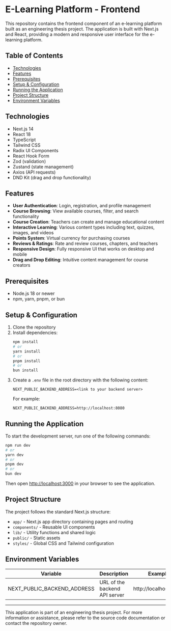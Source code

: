# E-Learning Platform - Frontend

This repository contains the frontend component of an e-learning platform built as an engineering thesis project. The application is built with Next.js and React, providing a modern and responsive user interface for the e-learning platform.

## Table of Contents

- [Technologies](#technologies)
- [Features](#features)
- [Prerequisites](#prerequisites)
- [Setup & Configuration](#setup--configuration)
- [Running the Application](#running-the-application)
- [Project Structure](#project-structure)
- [Environment Variables](#environment-variables)

## Technologies

- Next.js 14
- React 18
- TypeScript
- Tailwind CSS
- Radix UI Components
- React Hook Form
- Zod (validation)
- Zustand (state management)
- Axios (API requests)
- DND Kit (drag and drop functionality)

## Features

- **User Authentication**: Login, registration, and profile management
- **Course Browsing**: View available courses, filter, and search functionality
- **Course Creation**: Teachers can create and manage educational content
- **Interactive Learning**: Various content types including text, quizzes, images, and videos
- **Points System**: Virtual currency for purchasing courses
- **Reviews & Ratings**: Rate and review courses, chapters, and teachers
- **Responsive Design**: Fully responsive UI that works on desktop and mobile
- **Drag and Drop Editing**: Intuitive content management for course creators

## Prerequisites

- Node.js 18 or newer
- npm, yarn, pnpm, or bun

## Setup & Configuration

1. Clone the repository
2. Install dependencies:
   ```bash
   npm install
   # or
   yarn install
   # or
   pnpm install
   # or
   bun install
   ```
3. Create a `.env` file in the root directory with the following content:
   ```
   NEXT_PUBLIC_BACKEND_ADDRESS=<link to your backend server>
   ```
   For example:
   ```
   NEXT_PUBLIC_BACKEND_ADDRESS=http://localhost:8080
   ```

## Running the Application

To start the development server, run one of the following commands:

```bash
npm run dev
# or
yarn dev
# or
pnpm dev
# or
bun dev
```

Then open [http://localhost:3000](http://localhost:3000) in your browser to see the application.

## Project Structure

The project follows the standard Next.js structure:

- `app/` - Next.js app directory containing pages and routing
- `components/` - Reusable UI components
- `lib/` - Utility functions and shared logic
- `public/` - Static assets
- `styles/` - Global CSS and Tailwind configuration

## Environment Variables

| Variable | Description | Example |
|----------|-------------|---------|
| NEXT_PUBLIC_BACKEND_ADDRESS | URL of the backend API server | http://localhost:8080 |

---

This application is part of an engineering thesis project. For more information or assistance, please refer to the source code documentation or contact the repository owner.